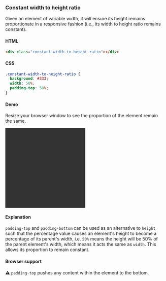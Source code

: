 ### Constant width to height ratio

Given an element of variable width, it will ensure its height remains proportionate in a responsive fashion
(i.e., its width to height ratio remains constant).

#### HTML

```html
<div class="constant-width-to-height-ratio"></div>
```

#### CSS

```css
.constant-width-to-height-ratio {
  background: #333;
  width: 50%;
  padding-top: 50%;
}
```

#### Demo

Resize your browser window to see the proportion of the element remain the same.

<div class="snippet-demo">
  <div class="snippet-demo__constant-width-to-height-ratio"></div>
</div>

<style>
.snippet-demo__constant-width-to-height-ratio {
  background: #333;
  width: 50%;
  padding-top: 50%;
}
</style>

#### Explanation

`padding-top` and `padding-bottom` can be used as an alternative to `height` such that the percentage value
causes an element's height to become a percentage of its parent's width, i.e. `50%` means the height will be 50% of the parent element's width, which means it acts the same as `width`. This allows its proportion to remain constant.

#### Browser support

<span class="snippet__support-note">⚠️ `padding-top` pushes any content within the element to the bottom.</span>

<!-- tags: layout -->
